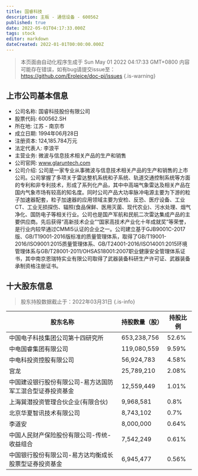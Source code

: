 ```yaml
---
title: 国睿科技
description: 主板 - 通信设备 - 600562
published: true
date: 2022-05-01T04:17:33.000Z
tags: stock
editor: markdown
dateCreated: 2022-01-01T00:00:00.000Z
---
```


> 本页面由自动化程序生成于 Sun May 01 2022 04:17:33 GMT+0800
> 内容可能存在错误，如有bug请提交issue至：https://github.com/Eroleice/doc-pi/issues
{.is-warning}

## 上市公司基本信息
- 公司名称: 国睿科技股份有限公司
- 股票代码: 600562.SH
- 所在地: 江苏 - 南京市
- 成立日期: 1994年06月28日
- 注册资本: 124,185.784万元
- 法定代表人: 李浪平
- 主营业务: 微波与信息技术相关产品的生产和销售
- 公司官网: www.glaruntech.com
- 公司介绍: 公司是一家专业从事微波与信息技术相关产品的生产和销售的上市公司。公司掌握了多项关于雷达整机系统和子系统、轨道交通控制系统等方面的专利和非专利技术，形成了系列化产品，其中中高端气象雷达及相关产品在国内气象市场有较高的知名度。同时公司产品大功率脉冲电源主要为下游的粒子加速器配套，粒子加速器的应用领域主要为安检、反恐、医疗设备、工业CT、工业无损探伤、辐照(食品保鲜、医用灭菌、现代农业)、污水处理、烟气净化、国防电子等相关行业。公司也是国产军航和民航二次雷达集成产品的主要供应商。先后获得“高新技术企业”“国家高技术产业化十年成就奖”等荣誉，是行业内较早通过CMMI5认证的企业之一。公司建立基于GJB9001C-2017版、GB/T19001-2016版标准的质量管理体系，取得了GB/T19001-2016/ISO9001:2015质量管理体系、GB/T24001-2016/ISO14001:2015环境管理体系与GB/T28001-2011/OHSAS18001:2007职业健康安全管理体系证书，其中南京恩瑞特实业有限公司取得了武器装备科研生产许可证、武器装备承制资格注册证书。


## 十大股东信息
> 股东持股数据截止于：2022年03月31日
{.is-info}

| 股东名称 | 持股数量（股） | 持股比例 |
| --- | --- | --- |
| 中国电子科技集团公司第十四研究所 | 653,238,756 | 52.6% |
| 中电国睿集团有限公司 | 119,080,559 | 9.59% |
| 中电科投资控股有限公司 | 56,924,783 | 4.58% |
| 宫龙 | 25,789,210 | 2.08% |
| 中国建设银行股份有限公司-易方达国防军工混合型证券投资基金 | 12,559,449 | 1.01% |
| 上海巽潜投资管理合伙企业(有限合伙) | 9,968,581 | 0.8% |
| 北京华夏智讯技术有限公司 | 8,743,102 | 0.7% |
| 李道安 | 8,000,000 | 0.64% |
| 中国人民财产保险股份有限公司-传统-收益组合 | 7,542,249 | 0.61% |
| 中国银行股份有限公司-易方达均衡成长股票型证券投资基金 | 6,945,477 | 0.56% |




